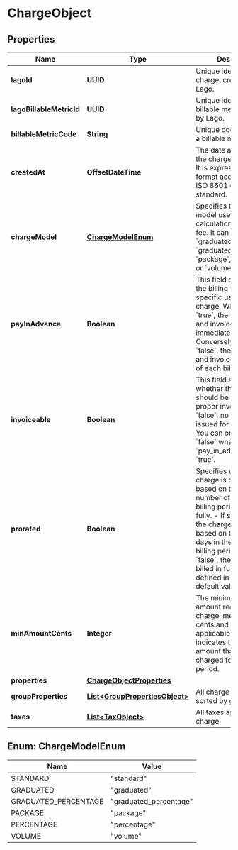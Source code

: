 

# ChargeObject


## Properties

| Name | Type | Description | Notes |
|------------ | ------------- | ------------- | -------------|
|**lagoId** | **UUID** | Unique identifier of charge, created by Lago. |  |
|**lagoBillableMetricId** | **UUID** | Unique identifier of the billable metric created by Lago. |  |
|**billableMetricCode** | **String** | Unique code identifying a billable metric. |  |
|**createdAt** | **OffsetDateTime** | The date and time when the charge was created. It is expressed in UTC format according to the ISO 8601 datetime standard. |  |
|**chargeModel** | [**ChargeModelEnum**](#ChargeModelEnum) | Specifies the pricing model used for the calculation of the final fee. It can be &#x60;standard&#x60;, &#x60;graduated&#x60;, &#x60;graduated_percentage&#x60;, &#x60;package&#x60;, &#x60;percentage&#x60; or &#x60;volume&#x60;. |  |
|**payInAdvance** | **Boolean** | This field determines the billing timing for this specific usage-based charge. When set to &#x60;true&#x60;, the charge is due and invoiced immediately. Conversely, when set to &#x60;false&#x60;, the charge is due and invoiced at the end of each billing period. |  [optional] |
|**invoiceable** | **Boolean** | This field specifies whether the charge should be included in a proper invoice. If set to &#x60;false&#x60;, no invoice will be issued for this charge. You can only set it to &#x60;false&#x60; when &#x60;pay_in_advance&#x60; is &#x60;true&#x60;. |  [optional] |
|**prorated** | **Boolean** | Specifies whether a charge is prorated based on the remaining number of days in the billing period or billed fully.  - If set to &#x60;true&#x60;, the charge is prorated based on the remaining days in the current billing period. - If set to &#x60;false&#x60;, the charge is billed in full. - If not defined in the request, default value is &#x60;false&#x60;. |  [optional] |
|**minAmountCents** | **Integer** | The minimum spending amount required for the charge, measured in cents and excluding any applicable taxes. It indicates the minimum amount that needs to be charged for each billing period. |  [optional] |
|**properties** | [**ChargeObjectProperties**](ChargeObjectProperties.md) |  |  [optional] |
|**groupProperties** | [**List&lt;GroupPropertiesObject&gt;**](GroupPropertiesObject.md) | All charge information, sorted by groups. |  [optional] |
|**taxes** | [**List&lt;TaxObject&gt;**](TaxObject.md) | All taxes applied to the charge. |  [optional] |



## Enum: ChargeModelEnum

| Name | Value |
|---- | -----|
| STANDARD | &quot;standard&quot; |
| GRADUATED | &quot;graduated&quot; |
| GRADUATED_PERCENTAGE | &quot;graduated_percentage&quot; |
| PACKAGE | &quot;package&quot; |
| PERCENTAGE | &quot;percentage&quot; |
| VOLUME | &quot;volume&quot; |



